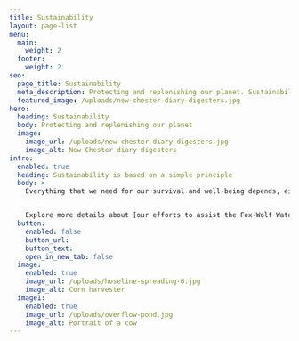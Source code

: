 ```yaml
---
title: Sustainability
layout: page-list
menu:
  main:
    weight: 2
  footer:
    weight: 2
seo:
  page_title: Sustainability
  meta_description: Protecting and replenishing our planet. Sustainability is based on a simple principle.  Everything that we need for our survival and well-being depends, either directly or indirectly, on our natural environment.
  featured_image: /uploads/new-chester-diary-digesters.jpg
hero:
  heading: Sustainability
  body: Protecting and replenishing our planet
  image:
    image_url: /uploads/new-chester-diary-digesters.jpg
    image_alt: New Chester diary digesters
intro:
  enabled: true
  heading: Sustainability is based on a simple principle
  body: >-
    Everything that we need for our survival and well-being depends, either directly or indirectly, on our natural environment. Sustainability creates and maintains the conditions under which humans and nature can exist in productive harmony, that permit fulfilling the social, economic and other requirements of present and future generations.


    Explore more details about [our efforts to assist the Fox-Wolf Watershed Alliance rain barrel project](https://www.postcrescent.com/story/money/2015/02/09/milk-source-teams-nonprofit-sustainability/23139737/).
  button:
    enabled: false
    button_url: 
    button_text: 
    open_in_new_tab: false
  image:
    enabled: true
    image_url: /uploads/hoseline-spreading-6.jpg
    image_alt: Corn harvester
  image1:
    enabled: true
    image_url: /uploads/overflow-pond.jpg
    image_alt: Portrait of a cow
---
```

